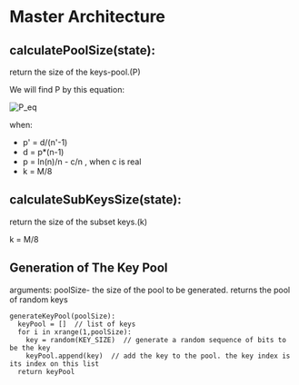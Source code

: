 # Master Architecture

## calculatePoolSize(state):
return the size of the keys-pool.(P)

We will find P by this equation:

![P_eq](https://github.com/reutnagar/distributed-RSA-for-IoT/blob/master/Docs/p_eq.png)

when:
- p' = d/(n'-1)
- d = p*(n-1)
- p = ln(n)/n - c/n , when c is real 
- k = M/8

## calculateSubKeysSize(state):
return the size of the subset keys.(k)

k = M/8

## Generation of The Key Pool
arguments: poolSize- the size of the pool to be generated.
returns the pool of random keys
```
generateKeyPool(poolSize):
  keyPool = []  // list of keys
  for i in xrange(1,poolSize):
    key = random(KEY_SIZE)  // generate a random sequence of bits to be the key
    keyPool.append(key)  // add the key to the pool. the key index is its index on this list
  return keyPool    
```
